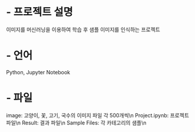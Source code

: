 # - 프로젝트 설명
이미지를 머신러닝을 이용하여 학습 후 샘플 이미지를 인식하는 프로젝트

# - 언어
Python, Jupyter Notebook

# - 파일
image: 고양이, 꽃, 고기, 국수의 이미지 파일 각 500개씩\n
Project.ipynb: 프로젝트 파일\n
Result: 결과 파일\n
Sample Files: 각 카테고리의 샘플\n 
